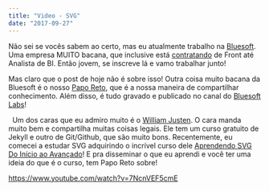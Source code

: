 ```yaml
---
title: "Video - SVG"
date: "2017-09-27"
---
```


Não sei se vocês sabem ao certo, mas eu atualmente trabalho na [Bluesoft](https://www.bluesoft.com.br/). Uma empresa MUITO bacana, que inclusive está [contratando](https://www.bluesoft.com.br/carreiras/#vagas) de Front até Analista de BI. Então jovem, se inscreve lá e vamo trabalhar junto!

Mas claro que o post de hoje não é sobre isso! Outra coisa muito bacana da Bluesoft é o nosso [Papo Reto](http://labs.bluesoft.com.br/category/papo-reto/), que é a nossa maneira de compartilhar conhecimento. Além disso, é tudo gravado e publicado no canal do [Bluesoft Labs](https://www.youtube.com/channel/UCMbi8katMCUd5JkJ3Rr0t_w)!

 
Um dos caras que eu admiro muito é o [William Justen](https://willianjusten.com.br/). O cara manda muito bem e compartilha muitas coisas legais. Ele tem um curso gratuito de Jekyll e outro de Git/Github, que são muito bons. Recentemente, eu comecei a estudar SVG adquirindo o incrível curso dele [Aprendendo SVG Do Início ao Avançado](https://www.udemy.com/aprendendo-svg-do-inicio-ao-avancado/?couponCode=SEGUIDORFIEL)! E pra disseminar o que eu aprendi e você ter uma ideia do que é o curso, tem Papo Reto sobre!

https://www.youtube.com/watch?v=7NcnVEF5cmE

<Signature />